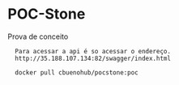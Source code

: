# POC-Stone
Prova de conceito
      
      Para acessar a api é so acessar o endereço.
      http://35.188.107.134:82/swagger/index.html

      docker pull cbuenohub/pocstone:poc
